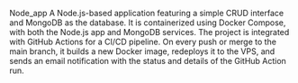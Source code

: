 Node_app
A Node.js-based application featuring a simple CRUD interface and MongoDB as the database. It is containerized using Docker Compose, with both the Node.js app and MongoDB services. The project is integrated with GitHub Actions for a CI/CD pipeline. On every push or merge to the main branch, it builds a new Docker image, redeploys it to the VPS, and sends an email notification with the status and details of the GitHub Action run.